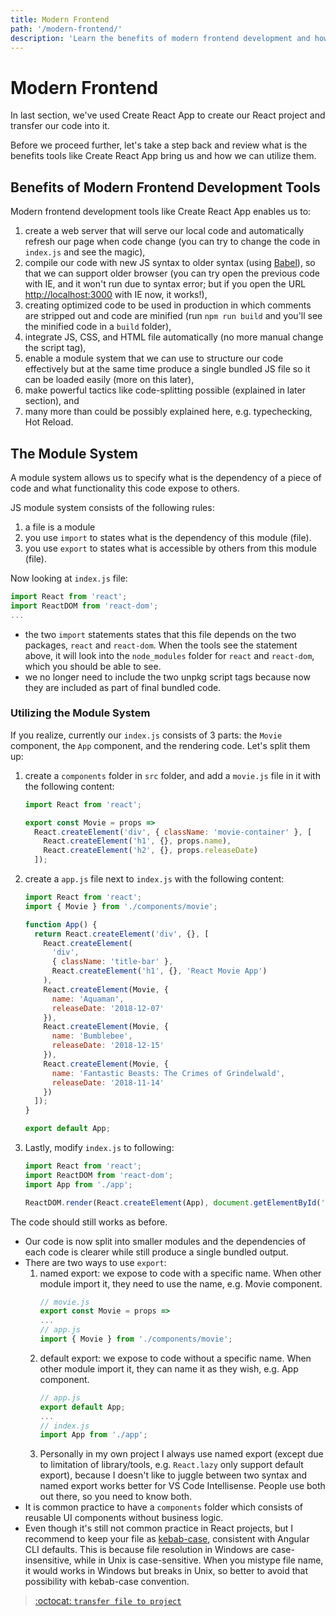 ```yaml
---
title: Modern Frontend
path: '/modern-frontend/'
description: 'Learn the benefits of modern frontend development and how to utilize them'
---
```


# Modern Frontend

In last section, we've used Create React App to create our React project and transfer our code into it.

Before we proceed further, let's take a step back and review what is the benefits tools like Create React App bring us and how we can utilize them.

## Benefits of Modern Frontend Development Tools

Modern frontend development tools like Create React App enables us to:

1. create a web server that will serve our local code and automatically refresh our page when code change (you can try to change the code in `index.js` and see the magic),
1. compile our code with new JS syntax to older syntax (using [Babel]), so that we can support older browser (you can try open the previous code with IE, and it won't run due to syntax error; but if you open the URL [http://localhost:3000](http://localhost:3000) with IE now, it works!),
1. creating optimized code to be used in production in which comments are stripped out and code are minified (run `npm run build` and you'll see the minified code in a `build` folder),
1. integrate JS, CSS, and HTML file automatically (no more manual change the script tag),
1. enable a module system that we can use to structure our code effectively but at the same time produce a single bundled JS file so it can be loaded easily (more on this later),
1. make powerful tactics like code-splitting possible (explained in later section), and
1. many more than could be possibly explained here, e.g. typechecking, Hot Reload.

## The Module System

A module system allows us to specify what is the dependency of a piece of code and what functionality this code expose to others.

JS module system consists of the following rules:

1. a file is a module
1. you use `import` to states what is the dependency of this module (file).
1. you use `export` to states what is accessible by others from this module (file).

Now looking at `index.js` file:

```js
import React from 'react';
import ReactDOM from 'react-dom';
...
```

- the two `import` statements states that this file depends on the two packages, `react` and `react-dom`. When the tools see the statement above, it will look into the `node_modules` folder for `react` and `react-dom`, which you should be able to see.
- we no longer need to include the two unpkg script tags because now they are included as part of final bundled code.

### Utilizing the Module System

If you realize, currently our `index.js` consists of 3 parts: the `Movie` component, the `App` component, and the rendering code. Let's split them up:

1.  create a `components` folder in `src` folder, and add a `movie.js` file in it with the following content:

    ```js
    import React from 'react';

    export const Movie = props =>
      React.createElement('div', { className: 'movie-container' }, [
        React.createElement('h1', {}, props.name),
        React.createElement('h2', {}, props.releaseDate)
      ]);
    ```

1.  create a `app.js` file next to `index.js` with the following content:

    ```js
    import React from 'react';
    import { Movie } from './components/movie';

    function App() {
      return React.createElement('div', {}, [
        React.createElement(
          'div',
          { className: 'title-bar' },
          React.createElement('h1', {}, 'React Movie App')
        ),
        React.createElement(Movie, {
          name: 'Aquaman',
          releaseDate: '2018-12-07'
        }),
        React.createElement(Movie, {
          name: 'Bumblebee',
          releaseDate: '2018-12-15'
        }),
        React.createElement(Movie, {
          name: 'Fantastic Beasts: The Crimes of Grindelwald',
          releaseDate: '2018-11-14'
        })
      ]);
    }

    export default App;
    ```

1.  Lastly, modify `index.js` to following:

    ```js
    import React from 'react';
    import ReactDOM from 'react-dom';
    import App from './app';

    ReactDOM.render(React.createElement(App), document.getElementById('root'));
    ```

The code should still works as before.

- Our code is now split into smaller modules and the dependencies of each code is clearer while still produce a single bundled output.
- There are two ways to use `export`:
  1. named export: we expose to code with a specific name. When other module import it, they need to use the name, e.g. Movie component.
     ```js
     // movie.js
     export const Movie = props =>
     ...
     // app.js
     import { Movie } from './components/movie';
     ```
  1. default export: we expose to code without a specific name. When other module import it, they can name it as they wish, e.g. App component.
     ```js
     // app.js
     export default App;
     ...
     // index.js
     import App from './app';
     ```
  1. Personally in my own project I always use named export (except due to limitation of library/tools, e.g. `React.lazy` only support default export), because I doesn't like to juggle between two syntax and named export works better for VS Code Intellisense. People use both out there, so you need to know both.
- It is common practice to have a `components` folder which consists of reusable UI components without business logic.
- Even though it's still not common practice in React projects, but I recommend to keep your file as [kebab-case], consistent with Angular CLI defaults. This is because file resolution in Windows are case-insensitive, while in Unix is case-sensitive. When you mistype file name, it would works in Windows but breaks in Unix, so better to avoid that possibility with kebab-case convention.

> [:octocat: `transfer file to project`](https://github.com/malcolm-kee/react-movie-app-v2/commit/e1f6db4ce284d6ffb5ef3ab4e13391d566601ac8)

[babel]: https://babeljs.io/
[kebab-case]: http://wiki.c2.com/?KebabCase
